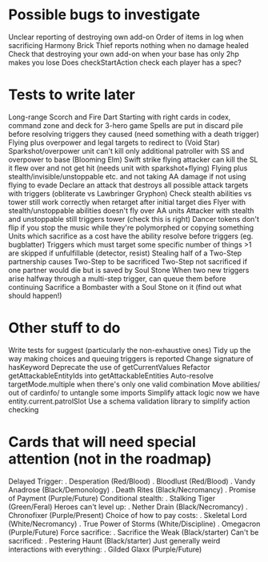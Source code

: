 # Possible bugs to investigate

Unclear reporting of destroying own add-on
Order of items in log when sacrificing Harmony
Brick Thief reports nothing when no damage healed
Check that destroying your own add-on when your base has only 2hp makes you lose
Does checkStartAction check each player has a spec?

# Tests to write later

Long-range
Scorch and Fire Dart
Starting with right cards in codex, command zone and deck for 3-hero game
Spells are put in discard pile before resolving triggers they caused (need something with a death trigger)
Flying plus overpower and legal targets to redirect to (Void Star)
Sparkshot/overpower unit can't kill only additional patroller with SS and overpower to base (Blooming Elm)
Swift strike flying attacker can kill the SL it flew over and not get hit (needs unit with sparkshot+flying)
Flying plus stealth/invisible/unstoppable etc. and not taking AA damage if not using flying to evade
Declare an attack that destroys all possible attack targets with triggers (obliterate vs Lawbringer Gryphon)
Check stealth abilities vs tower still work correctly when retarget after initial target dies
Flyer with stealth/unstoppable abilities doesn't fly over AA units
Attacker with stealth and unstoppable still triggers tower (check this is right)
Dancer tokens don't flip if you stop the music while they're polymorphed or copying something
Units which sacrifice as a cost have the ability resolve before triggers (eg. bugblatter)
Triggers which must target some specific number of things >1 are skipped if unfulfillable (detector, resist)
Stealing half of a Two-Step partnership causes Two-Step to be sacrificed
Two-Step not sacrificed if one partner would die but is saved by Soul Stone
When two new triggers arise halfway through a multi-step trigger, can queue them before continuing
Sacrifice a Bombaster with a Soul Stone on it (find out what should happen!)

# Other stuff to do

Write tests for suggest (particularly the non-exhaustive ones)
Tidy up the way making choices and queuing triggers is reported
Change signature of hasKeyword
Deprecate the use of getCurrentValues
Refactor getAttackableEntityIds into getAttackableEntities
Auto-resolve targetMode.multiple when there's only one valid combination
Move abilities/ out of cardinfo/ to untangle some imports
Simplify attack logic now we have entity.current.patrolSlot
Use a schema validation library to simplify action checking

# Cards that will need special attention (not in the roadmap)

Delayed Trigger:
. Desperation (Red/Blood)
. Bloodlust (Red/Blood)
. Vandy Anadrose (Black/Demonology)
. Death Rites (Black/Necromancy)
. Promise of Payment (Purple/Future)
Conditional stealth:
. Stalking Tiger (Green/Feral)
Heroes can't level up:
. Nether Drain (Black/Necromancy)
. Chronofixer (Purple/Present)
Choice of how to pay costs:
. Skeletal Lord (White/Necromancy)
. True Power of Storms (White/Discipline)
. Omegacron (Purple/Future)
Force sacrifice:
. Sacrifice the Weak (Black/starter)
Can't be sacrificed:
. Pestering Haunt (Black/starter)
Just generally weird interactions with everything:
. Gilded Glaxx (Purple/Future)
